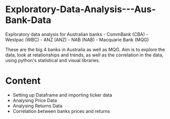 # Exploratory-Data-Analysis---Aus-Bank-Data
Exploratory data analysis for Australian banks - CommBank (CBA) - Westpac (WBC) - ANZ (ANZ) - NAB (NAB) - Macquarie Bank (MQG)

These are the big 4 banks in Australia as well as MQG. Aim is to explore the data, look at relationships and trends, as well as the correlation in the data, using python's statistical and visual libraries. 

# Content
- Setting up Dataframe and importing ticker data
- Analysing Price Data 
- Analysing Returns Data 
- Correlation between banks prices and returns 
